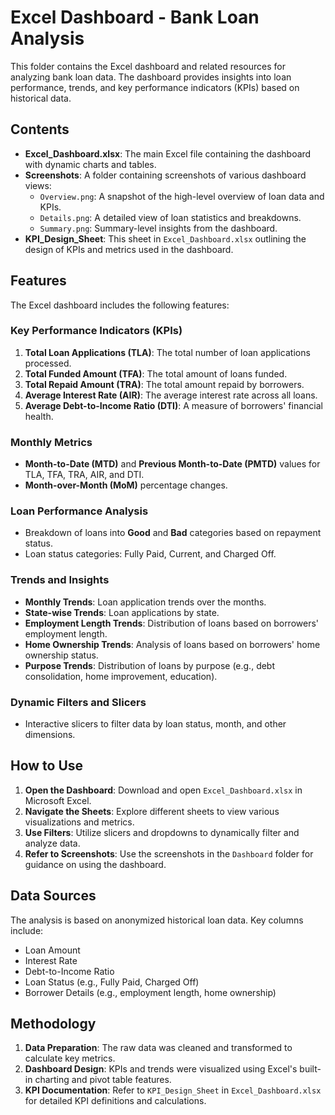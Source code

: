 # Excel Dashboard - Bank Loan Analysis

This folder contains the Excel dashboard and related resources for analyzing bank loan data. The dashboard provides insights into loan performance, trends, and key performance indicators (KPIs) based on historical data.

## Contents

- **Excel_Dashboard.xlsx**: The main Excel file containing the dashboard with dynamic charts and tables.
- **Screenshots**: A folder containing screenshots of various dashboard views:
  - `Overview.png`: A snapshot of the high-level overview of loan data and KPIs.
  - `Details.png`: A detailed view of loan statistics and breakdowns.
  - `Summary.png`: Summary-level insights from the dashboard.
- **KPI_Design_Sheet**: This sheet in `Excel_Dashboard.xlsx` outlining the design of KPIs and metrics used in the dashboard.

## Features

The Excel dashboard includes the following features:

### Key Performance Indicators (KPIs)
1. **Total Loan Applications (TLA)**: The total number of loan applications processed.
2. **Total Funded Amount (TFA)**: The total amount of loans funded.
3. **Total Repaid Amount (TRA)**: The total amount repaid by borrowers.
4. **Average Interest Rate (AIR)**: The average interest rate across all loans.
5. **Average Debt-to-Income Ratio (DTI)**: A measure of borrowers' financial health.

### Monthly Metrics
- **Month-to-Date (MTD)** and **Previous Month-to-Date (PMTD)** values for TLA, TFA, TRA, AIR, and DTI.
- **Month-over-Month (MoM)** percentage changes.

### Loan Performance Analysis
- Breakdown of loans into **Good** and **Bad** categories based on repayment status.
- Loan status categories: Fully Paid, Current, and Charged Off.

### Trends and Insights
- **Monthly Trends**: Loan application trends over the months.
- **State-wise Trends**: Loan applications by state.
- **Employment Length Trends**: Distribution of loans based on borrowers' employment length.
- **Home Ownership Trends**: Analysis of loans based on borrowers' home ownership status.
- **Purpose Trends**: Distribution of loans by purpose (e.g., debt consolidation, home improvement, education).

### Dynamic Filters and Slicers
- Interactive slicers to filter data by loan status, month, and other dimensions.

## How to Use
1. **Open the Dashboard**: Download and open `Excel_Dashboard.xlsx` in Microsoft Excel.
2. **Navigate the Sheets**: Explore different sheets to view various visualizations and metrics.
3. **Use Filters**: Utilize slicers and dropdowns to dynamically filter and analyze data.
4. **Refer to Screenshots**: Use the screenshots in the `Dashboard` folder for guidance on using the dashboard.

## Data Sources
The analysis is based on anonymized historical loan data. Key columns include:
- Loan Amount
- Interest Rate
- Debt-to-Income Ratio
- Loan Status (e.g., Fully Paid, Charged Off)
- Borrower Details (e.g., employment length, home ownership)

## Methodology
1. **Data Preparation**: The raw data was cleaned and transformed to calculate key metrics.
2. **Dashboard Design**: KPIs and trends were visualized using Excel's built-in charting and pivot table features.
3. **KPI Documentation**: Refer to `KPI_Design_Sheet` in `Excel_Dashboard.xlsx` for detailed KPI definitions and calculations.
